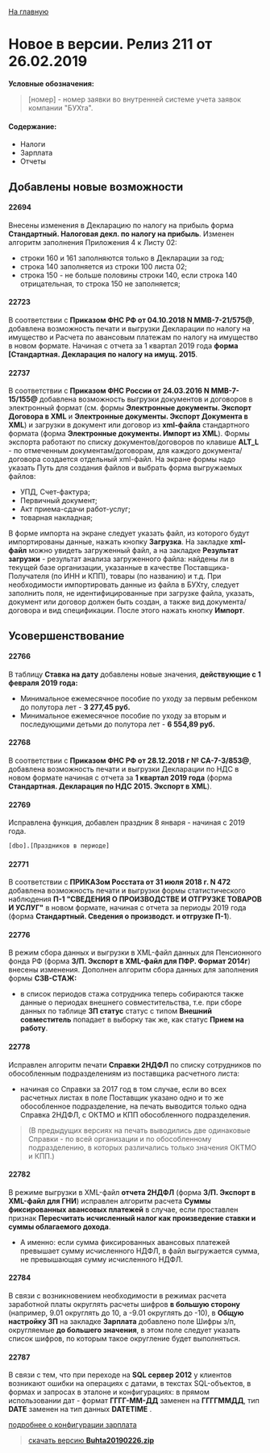 ﻿[На главную](../../index.md)

# Новое в версии. Релиз 211 от 26.02.2019

**Условные обозначения:**
 >[номер] - номер заявки во внутренней системе учета заявок компании "БУХта".


#### Содержание:

- Налоги
- Зарплата
- Отчеты

## Добавлены новые возможности

#### 22694
Внесены изменения в Декларацию по налогу на прибыль форма __Стандартный. Налоговая декл. по налогу на прибыль__.
Изменен алгоритм заполнения Приложения 4 к Листу 02:

- строки 160 и 161 заполняются только в Декларации за год;
- строка 140 заполняется из строки 100 листа 02;
- строка 150 - не больше половины строки 140, если строка 140 отрицательная, то строка 150 не заполняется;

#### 22723
В соответствии с __Приказом ФНС РФ от 04.10.2018 N ММВ-7-21/575@__, добавлена возможность печати и выгрузки Декларации по налогу на имущество и Расчета по авансовым платежам по налогу на имущество в новом формате.
Начиная с отчета за 1 квартал 2019 года __форма [Стандартная. Декларация по налогу на имущ. 2015__.

#### 22737
В соответствии с __Приказом ФНС России от 24.03.2016 N ММВ-7-15/155@__ добавлена возможность выгрузки документов и договоров в электронный формат (см. формы  __Электронные документы. Экспорт Договора в XML__ и __Электронные документы. Экспорт Документа в XML__)
и загрузки в документ или договор из __xml-файла__ стандартного формата (форма __Электронные документы. Импорт из XML__).
Формы экспорта работают по списку документов/договоров по клавише __ALT_L__ - по отмеченным документам/договорам, для каждого документа/договора создается отдельный xml-файл.
На экране формы надо указать Путь для создания файлов и выбрать форма выгружаемых файлов:
- УПД, Счет-фактура;
- Первичный документ;
- Акт приема-сдачи работ-услуг;
- товарная накладная;

В форме импорта на экране следует указать файл, из которого будут импортированы данные, нажать кнопку __Загрузка__.
На закладке __xml-файл__ можно увидеть загруженный файл, а на закладке __Результат загрузки__ - результат анализа загруженного файла: найдены ли в текущей базе организации, указанные в качестве Поставщика-Получателя (по ИНН и КПП), товары (по названию) и т.д.
При необходимости импортировать данные из файла в БУХту, следует заполнить поля, не идентифицированные при загрузке файла, указать, документ или договор должен быть создан, а также вид документа/договора и вид спецификации. После этого нажать кнопку __Импорт__.

## Усовершенствование

#### 22766
В таблицу __Ставка на дату__ добавлены новые значения, __действующие с 1 февраля 2019 года:__
- Минимальное ежемесячное пособие по уходу за первым ребенком до полутора лет - __3 277,45 руб.__
- Минимальное ежемесячное пособие по уходу за вторым и последующими детьми до полутора лет - __6 554,89 руб.__

#### 22768
В соответствии с __Приказом ФНС РФ от 28.12.2018 г № СА-7-3/853@__, добавлена возможность печати и выгрузки Декларации по НДС в новом формате начиная с отчета за __1 квартал 2019 года__ (форма __Стандартная. Декларация по НДС 2015. Экспорт в XML__).

#### 22769
Исправлена функция, добавлен праздник 8 января - начиная с 2019 года.
```sql
[dbo].[Праздников в периоде]
```

#### 22771
В соответствии с __ПРИКАЗом Росстата от 31 июля 2018 г. N 472__ добавлена возможность печати и выгрузки формы статистического наблюдения __П-1 "СВЕДЕНИЯ О ПРОИЗВОДСТВЕ И ОТГРУЗКЕ ТОВАРОВ И УСЛУГ"__
в новом формате, начиная с отчета за периоды 2019 года (форма __Стандартный. Сведения о производст. и отгрузке П-1__).

#### 22776
В режим сбора данных и выгрузки в XML-файл данных для Пенсионного фонда РФ  (форма __З/П. Экспорт в XML-файл для ПФР. Формат 2014г__) внесены изменения.
Дополнен алгоритм сбора данных для заполнения формы __СЗВ-СТАЖ:__
- в список периодов стажа сотрудника теперь собираются также данные о периодах внешнего совместительства,
т.е. при сборе данных по таблице __ЗП статус__ статус с типом __Внешний совместитель__ попадает в выборку так же, как статус __Прием на работу__.

#### 22778
Исправлен алгоритм печати __Справки 2НДФЛ__ по списку сотрудников по обособленным подразделениям из поставщика расчетного листа:
- начиная со Справки за 2017 год в том случае, если во всех расчетных листах в поле Поставщик указано одно и то же обособленное подразделение, на печать выводится только одна Справка 2НДФЛ, с ОКТМО и КПП обособленного подразделения.
>(В предыдущих версиях на печать выводились две одинаковые Справки - по всей организации и по обособленному подразделению, в которых различались только значения ОКТМО и КПП.)

#### 22782
В режиме выгрузки в XML-файл __отчета 2НДФЛ__ (форма __З/П. Экспорт в XML-файл для ГНИ__) исправлен алгоритм расчета __Суммы фиксированных авансовых платежей__ в случае, если проставлен признак __Пересчитать исчисленный налог как произведение ставки и суммы облагаемого дохода__.
- А именно: если сумма фиксированных авансовых платежей превышает сумму исчисленного НДФЛ, в файл выгружается сумма, не превышающая сумму исчисленного НДФЛ.

#### 22784
В связи с возникновением необходимости в режимах расчета заработной платы округлять расчеты шифров __в большую сторону__ (например, 9.01 округлять до 10, а -9.01 округлять до -10),
в __Общую настройку ЗП__ на закладке __Зарплата__ добавлено поле Шифры з/п, округляемые __до большего значения__, в этом поле следует указать список шифров, по которым такое округление будет выполняться.

#### 22787
В связи с тем, что при переходе на __SQL сервер 2012__ у клиентов возникают ошибки на операциях с датами, в текстах SQL-объектов, в формах и запросах в эталоне и конфигурациях:
в прямом использовании дат - формат __ГГГГ-ММ-ДД__ заменен на __ГГГГММДД__, тип __DATE__ заменен на тип данных __DATETIME__ .


[подробнее о конфигурации зарплата](Стандартная_Зарплата.htm)

> [скачать версию **Buhta20190226.zip**](Buhta20190226.zip)
